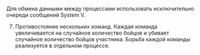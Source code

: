 Для обмена данными между процессами использовать исключительно 
очереди сообщений System V.

7. Противостояние нескольких команд. Каждая команда увеличивается на 
случайное количество бойцов и убивает случайное количество бойцов 
участника. Борьба каждой команды реализуется в отдельном процессе.
